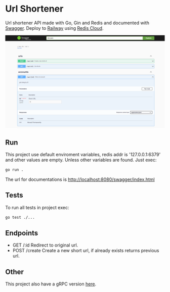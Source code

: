 # Url Shortener

Url shortener API made with Go, Gin and Redis and documented with [Swagger](https://swagger.io/). Deploy to [Railway](https://railway.app) using [Redis Cloud](https://app.redislabs.com).

![api image with swagger](./readme-assets/url-shortener-api-doc.png)

## Run

This project use default enviroment variables, redis addr is '127.0.0.1:6379' and other values are empty.
Unless other variables are found. Just exec:

```bash
go run .
```

The url for documentations is <http://localhost:8080/swagger/index.html>

## Tests

To run all tests in project exec:

```bash
go test ./...
```

## Endpoints

- GET   /:id     Redirect to original url.
- POST  /create  Create a new short url, if already exists returns previous url.

## Other

This project also have a gRPC version [here](https://github.com/Patrick564/url-shortener-backend).
